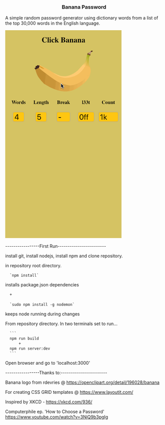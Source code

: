 <h3 align="center">Banana Password</h3>

A simple random password generator using dictionary words from a list of the top 30,000 words in the English language.

![](Example-2.gif)
 

-----------------First Run------------------------

install git, install nodejs, install npm and clone repository.

in repository root directory.

      `npm install`  

installs package.json dependencies

      +

      `sudo npm install -g nodemon`  

keeps node running during changes

From repository directory.
In two terminals set to run...

      ```
      npm run build
          +
      npm run server:dev
      ```

Open browser and go to 'localhost:3000'

-----------------Thanks to:-----------------------

Banana logo from rdevries @ https://openclipart.org/detail/196028/banana

For creating CSS GRID templates @ https://www.layoutit.com/ 

Inspired by 
XKCD - https://xkcd.com/936/

Computerphile ep. 'How to Choose a Password'
https://www.youtube.com/watch?v=3NjQ9b3pgIg

<p align="center">
  <img />
</p>
